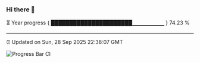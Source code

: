 ### Hi there 👋

⏳ Year progress { ██████████████████████▁▁▁▁▁▁▁▁ } 74.23 %

---

⏰ Updated on Sun, 28 Sep 2025 22:38:07 GMT

![Progress Bar CI](https://github.com/IshwaranRudhara/GIT-ACTION/workflows/Progress%20Bar%20CI/badge.svg)

